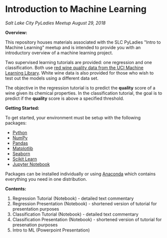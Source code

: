 # Introduction to Machine Learning

*Salt Lake City PyLadies Meetup
August 29, 2018*

__Overview:__

This repository houses materials associated with the SLC PyLadies "Intro to Machine Learning" meetup and is intended to provide you with an introductory overview of a machine learning project.  

Two supervised learning tutorials are provided: one regression and one classification.  Both use [red wine quality data from the UCI Machine Learning Library](https://archive.ics.uci.edu/ml/datasets/Wine+Quality).  White wine data is also provided for those who wish to test out the models using a different data set.  

The objective in the regression tutorial is to predict the __quality__ score of a wine given its chemical properties.  In the classification tutorial, the goal is to predict if the __quality__ score is above a specified threshold.


__Getting Started:__

To get started, your environment must be setup with the following packages:
* [Python](https://www.python.org/downloads/)
* [NumPy](https://docs.scipy.org/doc/numpy/user/install.html)
* [Pandas](https://pandas.pydata.org/pandas-docs/stable/install.html)
* [Matplotlib](https://matplotlib.org/users/installing.html)
* [Seaborn](https://seaborn.pydata.org/installing.html)
* [Scikit Learn](http://scikit-learn.org/stable/install.html)
* [Jupyter Notebook](http://jupyter.org/install)

Packages can be installed individually or using [Anaconda](https://www.anaconda.com/download/) which contains everything you need in one distribution.


__Contents:__

1. Regression Tutorial (Notebook) - detailed text commentary
2. Regression Presentation (Notebook) - shortened version of tutorial for presentation purposes
3. Classification Tutorial (Notebook) - detailed text commentary
4. Classification Presentation (Notebook) - shortened version of tutorial for presenation purposes 
5. Intro to ML (Powerpoint Presentation)
